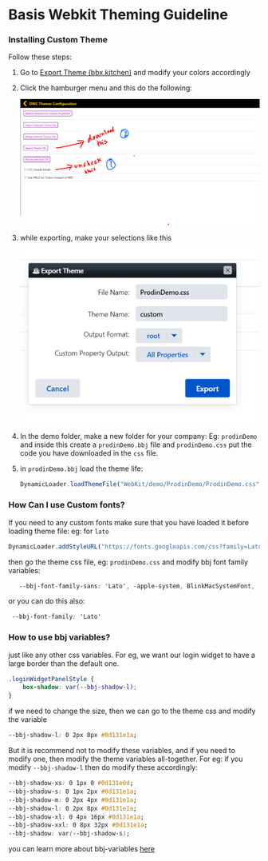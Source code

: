 # Basis Webkit Theming Guideline

### Installing Custom Theme
Follow these steps:
1. Go to [Export Theme (bbx.kitchen)](https://hot.bbx.kitchen/webapp/DWCThemeEditor) and modify your colors accordingly
2. Click the hamburger menu and this do the following:
    
    ![theme-guideline-img-1.png](assets/theme-guideline-img-1.png)
    
3. while exporting, make your selections like this

    ![theme-guideline-img-2.png](assets/theme-guideline-img-2.png)

1. In the demo folder, make a new folder for your company: Eg: `prodinDemo` and inside this create a `prodinDemo.bbj` file and `prodinDemo.css` put the code you have downloaded in the `css` file.

2. in `prodinDemo.bbj` load the theme life:
    
    ```jsx
    DynamicLoader.loadThemeFile("WebKit/demo/ProdinDemo/ProdinDemo.css")
    ```
    

### How Can I use Custom fonts?

If you need to any custom fonts make sure that you have loaded it before loading theme file: eg: for `lato`

```jsx
DynamicLoader.addStyleURL("https://fonts.googleapis.com/css?family=Lato")
```

then go the theme css file, eg: `prodinDemo.css` and modify bbj font family variables:
 ```css
    --bbj-font-family-sans: 'Lato', -apple-system, BlinkMacSystemFont, 'Roboto', 'Segoe UI', Helvetica, Arial, sans-serif, 'Apple Color Emoji', 'Segoe UI Emoji', 'Segoe UI Symbol';
 ```

or you can do this also:
```css
 --bbj-font-family: 'Lato'
```


### How to use bbj variables?

just like any other css variables. For eg, we want our login widget to have a large border than the default one. 

```css
.loginWidgetPanelStyle {
    box-shadow: var(--bbj-shadow-l);
}
```

if we need to change the size, then we can go to the theme css and modify the variable 

```css
--bbj-shadow-l: 0 2px 8px #0d131e1a;
```

But it is recommend not to modify these variables, and if you need to modify one, then modify the theme variables all-together. For eg: if you modify `--bbj-shadow-l` then do modify these accordingly:

```css
--bbj-shadow-xs: 0 1px 0 #0d131e0d;
--bbj-shadow-s: 0 1px 2px #0d131e1a;
--bbj-shadow-m: 0 2px 4px #0d131e1a;
--bbj-shadow-l: 0 2px 8px #0d131e1a;
--bbj-shadow-xl: 0 4px 16px #0d131e1a;
--bbj-shadow-xxl: 0 8px 32px #0d131e1a;
--bbj-shadow: var(--bbj-shadow-s);
```

you can learn more about bbj-variables [here](https://basishub.github.io/basis-next/#/theme-engine/)